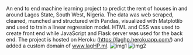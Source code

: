 An end to end machine learning project to predict the rent of houses in and around Lagos State, South West, Nigeria.
The data was web scraped, cleaned, munched and structured with Pandas, visualized with Matplotlib and used to train a linear regression model.
HTML and CSS was used to create front end while JavaScript and Flask server was used for the back end.
The project is hosted on Heroku (https://laghp.herokuapp.com/) and added a custom domain of www.lagHP.ml.
![img1](https://user-images.githubusercontent.com/54807024/103951269-430de500-5136-11eb-93b0-6f925b698e77.JPG)
![img2](https://user-images.githubusercontent.com/54807024/103951266-41442180-5136-11eb-877f-89450d094295.JPG)
